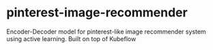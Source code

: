 # pinterest-image-recommender
Encoder-Decoder model for pinterest-like image recommender system using active learning. Built on top of Kubeflow
